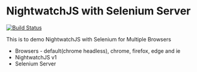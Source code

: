 # NightwatchJS with Selenium Server

[![Build Status](https://travis-ci.com/spnraju/nightwatchjs-selenium-example.svg?branch=master)](https://travis-ci.com/spnraju/nightwatchjs-selenium-example)

This is to demo NightwatchJS with Selenium for Multiple Browsers

* Browsers - default(chrome headless), chrome, firefox, edge and ie
* NightwatchJS v1
* Selenium Server
